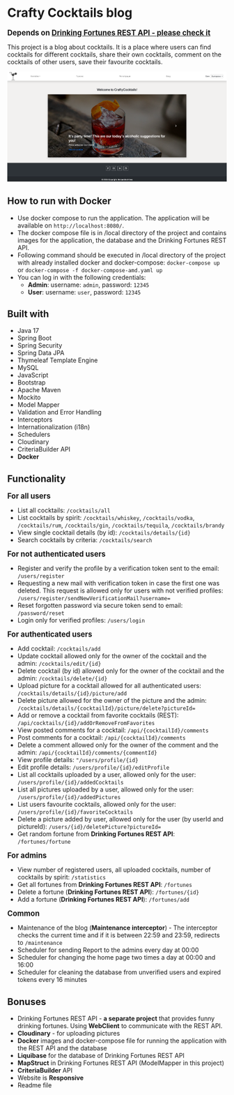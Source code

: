 # Crafty Cocktails blog

**<span style="font-size: larger;">Depends on [Drinking Fortunes REST API - please check it](https://github.com/aleksandra-mileva/DrinkingFortunesRestApi)</span>**

This project is a blog about cocktails. It is a place where users can find cocktails for different cocktails, share their own cocktails, comment on the cocktails of other users, save their favourite cocktails.

<img src="src/main/resources/static/images/forReadme.png" alt=""/>


##  How to run with Docker
- Use docker compose to run the application. The application will be available on `http://localhost:8080/`.
- The docker compose file is in /local directory of the project and contains images for the application, the database and the Drinking Fortunes REST API.
- Following command should be executed in /local directory of the project with already installed docker and docker-compose: `docker-compose up` or `docker-compose -f docker-compose-amd.yaml up`
- You can log in with the following credentials: 
  - **Admin**: username: `admin`, password: `12345`
  - **User**: username: `user`, password: `12345`
##  Built with
- Java 17
- Spring Boot
- Spring Security
- Spring Data JPA
- Thymeleaf Template Engine
- MySQL
- JavaScript
- Bootstrap
- Apache Maven
- Mockito
- Model Mapper
- Validation and Error Handling
- Interceptors 
- Internationalization (i18n)
- Schedulers
- Cloudinary
- CriteriaBuilder API
- **Docker**

##  Functionality
**<span style="font-size: larger;">For all users</span>**
- List all cocktails: `/cocktails/all`
- List cocktails by spirit: `/cocktails/whiskey`, `/cocktails/vodka`, `/cocktails/rum`, `/cocktails/gin`, `/cocktails/tequila`, `/cocktails/brandy`
- View single cocktail details (by id): `/cocktails/details/{id}`
- Search cocktails by criteria: `/cocktails/search`

**<span style="font-size: larger;">For not authenticated users</span>**
- Register and verify the profile by a verification token sent to the email: `/users/register`
- Requesting a new mail with verification token in case the first one was deleted. This
  request is allowed only for users with not verified profiles: `/users/register/sendNewVerificationMail?username=`
- Reset forgotten password via secure token send to email: `/password/reset`
- Login only for verified profiles: `/users/login`

**<span style="font-size: larger;">For authenticated users</span>**
- Add cocktail: `/cocktails/add`
- Update cocktail allowed only for the owner of the cocktail and the admin: `/cocktails/edit/{id}`
- Delete cocktail (by id) allowed only for the owner of the cocktail and the admin: `/cocktails/delete/{id}`
- Upload picture for a cocktail allowed for all authenticated users: `/cocktails/details/{id}/picture/add`
- Delete picture allowed for the owner of the picture and the admin: `/cocktails/details/{cocktailId}/picture/delete?pictureId=`
- Add or remove a cocktail from favorite cocktails (REST): `/api/cocktails/{id}/addOrRemoveFromFavorites`
- View posted comments for a cocktail: `/api/{cocktailId}/comments`
- Post comments for a cocktail: `/api/{cocktailId}/comments`
- Delete a comment allowed only for the owner of the comment and the admin: `/api/{cocktailId}/comments/{commentId}`
- View profile details: `"/users/profile/{id}`
- Edit profile details: `/users/profile/{id}/editProfile`
- List all cocktails uploaded by a user, allowed only for the user: `/users/profile/{id}/addedCocktails`
- List all pictures uploaded by a user, allowed only for the user: `/users/profile/{id}/addedPictures`
- List users favourite cocktails, allowed only for the user: `/users/profile/{id}/favoriteCocktails`
- Delete a picture added by user, allowed only for the user (by userId and pictureId): `/users/{id}/deletePicture?pictureId=`
- Get random fortune from **Drinking Fortunes REST API**: `/fortunes/fortune`

**<span style="font-size: larger;">For admins</span>**
- View number of registered users, all uploaded cocktails, number of cocktails by spirit: `/statistics`
- Get all fortunes from **Drinking Fortunes REST API**: `/fortunes`
- Delete a fortune (**Drinking Fortunes REST API**): `/fortunes/{id}`
- Add a fortune (**Drinking Fortunes REST API**): `/fortunes/add`

**<span style="font-size: larger;">Common</span>**
- Maintenance of the blog (**Maintenance interceptor**) - The interceptor checks the current time and if it is between 22:59 and 23:59, redirects to `/maintenance`
- Scheduler for sending Report to the admins every day at 00:00
- Scheduler for changing the home page two times a day at 00:00 and 16:00
- Scheduler for cleaning the database from unverified users and expired tokens every 16 minutes

##  Bonuses
- Drinking Fortunes REST API - **a separate project** that provides funny drinking fortunes. Using **WebClient** to communicate with the REST API.
- **Cloudinary** - for uploading pictures
- **Docker** images and docker-compose file for running the application with the REST API and the database
- **Liquibase** for the database of Drinking Fortunes REST API
- **MapStruct** in Drinking Fortunes REST API (ModelMapper in this project)
- **CriteriaBuilder** API
- Website is **Responsive**
- Readme file







